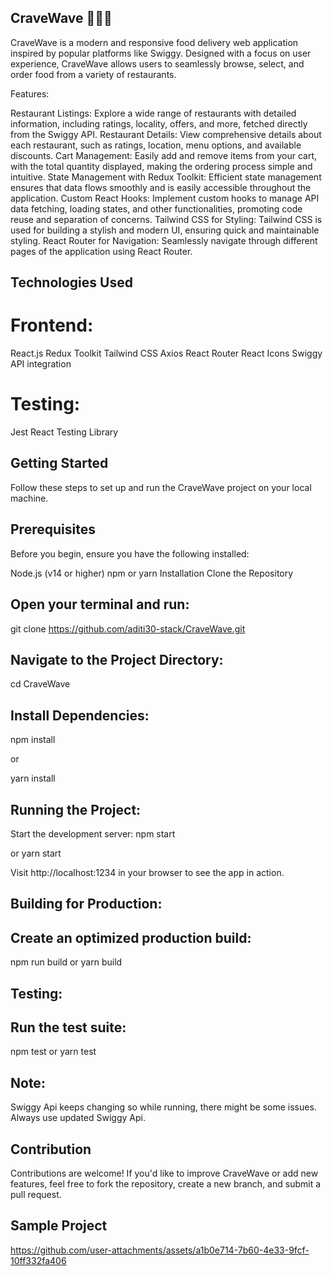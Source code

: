 ## CraveWave 🍔🌮🍕
CraveWave is a modern and responsive food delivery web application inspired by popular platforms like Swiggy. Designed with a focus on user experience, CraveWave allows users to seamlessly browse, select, and order food from a variety of restaurants.

Features:

 Restaurant Listings: Explore a wide range of restaurants with detailed information, including ratings, locality, offers, and more, fetched directly from the Swiggy API.
 Restaurant Details: View comprehensive details about each restaurant, such as ratings, location, menu options, and available discounts.
 Cart Management: Easily add and remove items from your cart, with the total quantity displayed, making the ordering process simple and intuitive.
 State Management with Redux Toolkit: Efficient state management ensures that data flows smoothly and is easily accessible throughout the application.
 Custom React Hooks: Implement custom hooks to manage API data fetching, loading states, and other functionalities, promoting code reuse and separation of concerns.
 Tailwind CSS for Styling: Tailwind CSS is used for building a stylish and modern UI, ensuring quick and maintainable styling.
 React Router for Navigation: Seamlessly navigate through different pages of the application using React Router.

## Technologies Used

# Frontend:
React.js
Redux Toolkit
Tailwind CSS
Axios
React Router
React Icons
Swiggy API integration

# Testing:
Jest
React Testing Library

## Getting Started
Follow these steps to set up and run the CraveWave project on your local machine.

## Prerequisites
Before you begin, ensure you have the following installed:

Node.js (v14 or higher)
npm or yarn
Installation
Clone the Repository

## Open your terminal and run:

git clone https://github.com/aditi30-stack/CraveWave.git

## Navigate to the Project Directory:
cd CraveWave

## Install Dependencies:
npm install

or 

yarn install

## Running the Project:
Start the development server:
npm start

or 
yarn start

Visit http://localhost:1234 in your browser to see the app in action.

## Building for Production:

## Create an optimized production build:

npm run build 
or
yarn build


## Testing:

## Run the test suite:

npm test
or
yarn test

## Note:
Swiggy Api keeps changing so while running, there might be some issues. Always use updated Swiggy Api.

## Contribution
Contributions are welcome! If you'd like to improve CraveWave or add new features, feel free to fork the repository, create a new branch, and submit a pull request.


## Sample Project






https://github.com/user-attachments/assets/a1b0e714-7b60-4e33-9fcf-10ff332fa406

